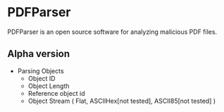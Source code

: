 # PDFParser
PDFParser is an open source software for analyzing malicious PDF files.

## Alpha version
* Parsing Objects
  * Object ID
  * Object Length
  * Reference object id
  * Object Stream ( Flat, ASCIIHex[not tested], ASCII85[not tested] )